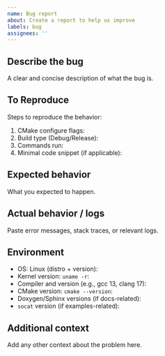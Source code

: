 ```yaml
---
name: Bug report
about: Create a report to help us improve
labels: bug
assignees: ''
---
```


## Describe the bug
A clear and concise description of what the bug is.

## To Reproduce
Steps to reproduce the behavior:
1. CMake configure flags:
2. Build type (Debug/Release):
3. Commands run:
4. Minimal code snippet (if applicable):

## Expected behavior
What you expected to happen.

## Actual behavior / logs
Paste error messages, stack traces, or relevant logs.

## Environment
- OS: Linux (distro + version):
- Kernel version: `uname -r`:
- Compiler and version (e.g., gcc 13, clang 17):
- CMake version: `cmake --version`:
- Doxygen/Sphinx versions (if docs-related):
- `socat` version (if examples-related):

## Additional context
Add any other context about the problem here.
